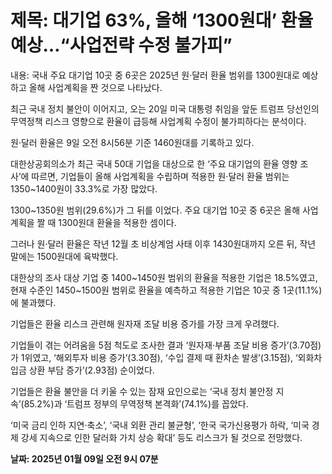 # **제목: 대기업 63%, 올해 ‘1300원대’ 환율 예상…“사업전략 수정 불가피”**

  내용: 국내 주요 대기업 10곳 중 6곳은 2025년 원·달러 환율 범위를 1300원대로 예상하고 올해 사업계획을 짠 것으로 나타났다.

최근 국내 정치 불안이 이어지고, 오는 20일 미국 대통령 취임을 앞둔 트럼프 당선인의 무역정책 리스크 영향으로 환율이 급등해 사업계획 수정이 불가피하다는 분석이다.

원·달러 환율은 9일 오전 8시56분 기준 1460원대를 기록하고 있다.

대한상공회의소가 최근 국내 50대 기업을 대상으로 한 ‘주요 대기업의 환율 영향 조사’에 따르면, 기업들이 올해 사업계획을 수립하며 적용한 원·달러 환율 범위는 1350~1400원이 33.3%로 가장 많았다.

1300~1350원 범위(29.6%)가 그 뒤를 이었다. 주요 대기업 10곳 중 6곳은 올해 사업계획을 짤 때 1300원대 환율을 적용한 셈이다.

그러나 원·달러 환율은 작년 12월 초 비상계엄 사태 이후 1430원대까지 오른 뒤, 작년 말에는 1500원대에 육박했다.

대한상의 조사 대상 기업 중 1400~1450원 범위의 환율을 적용한 기업은 18.5%였고, 현재 수준인 1450~1500원 범위로 환율을 예측하고 적용한 기업은 10곳 중 1곳(11.1%)에 불과했다.

기업들은 환율 리스크 관련해 원자재 조달 비용 증가를 가장 크게 우려했다.

기업들이 겪는 어려움을 5점 척도로 조사한 결과 ‘원자재·부품 조달 비용 증가’(3.70점)가 1위였고, ‘해외투자 비용 증가’(3.30점), ‘수입 결제 때 환차손 발생’(3.15점), ‘외화차입금 상환 부담 증가’(2.93점) 순이었다.

기업들은 환율 불안을 더 키울 수 있는 잠재 요인으로는 ‘국내 정치 불안정 지속’(85.2%)과 ‘트럼프 정부의 무역정책 본격화’(74.1%)를 꼽았다.

‘미국 금리 인하 지연·축소’, ‘국내 외환 관리 불균형’, ‘한국 국가신용평가 하락, ‘미국 경제 강세 지속으로 인한 달러화 가치 상승 확대’ 등도 리스크가 될 것으로 전망했다.

  **날짜: 2025년 01월 09일 오전 9시 07분**